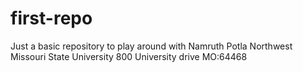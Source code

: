 # first-repo
Just a basic repository to play around with
Namruth Potla Northwest Missouri State University 800 University drive MO:64468
